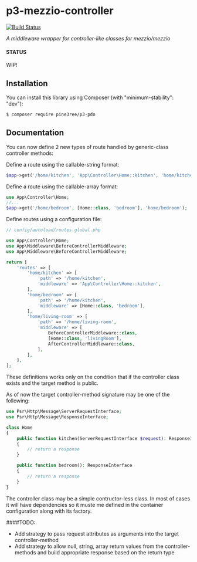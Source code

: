 # p3-mezzio-controller

[![Build Status](https://travis-ci.org/pine3ree/p3-mezzio-controller.svg?branch=master)](https://travis-ci.org/pine3ree/p3-mezzio-controller)

*A middleware wrapper for controller-like classes for mezzio/mezzio*

#### STATUS
WIP!

## Installation

You can install this library using Composer (with "minimum-stability": "dev"):

```bash
$ composer require pine3ree/p3-pdo
```

## Documentation

You can now define 2 new types of route handled by generic-class controller methods:

Define a route using the callable-string format:
```php
$app->get('/home/kitchen', 'App\Controller\Home::kitchen', 'home/kitchen');
```

Define a route using the callable-array format:
```php
use App\Controller\Home;
//...
$app->get('/home/bedroom', [Home::class, 'bedroom'], 'home/bedroom');
```

Define routes using a configuration file:

```php
// config/autoload/routes.global.php

use App\Controller\Home;
use App\Middleware\BeforeControllerMiddleware;
use App\Middleware\BeforeControllerMiddleware;

return [
    'routes' => [
        'home/kitchen' => [
            'path' => '/home/kitchen',
            'middleware' => 'App\Controller\Home::kitchen',
        ],
        'home/bedroom' => [
            'path' => '/home/kitchen',
            'middleware' => [Home::class, 'bedroom'],
        ],
        'home/living-room' => [
            'path' => '/home/living-room',
            'middleware' => [
                BeforeControllerMiddleware::class,
                [Home::class, 'livingRoom'],
                AfterControllerMiddleware::class,
            ],
        ],
    ],
];

```



These definitions works only on the condition that if the controller class exists
and the target method is public.

As of now the target controller-method signature may be one of the following:

```php
use Psr\Http\Message\ServerRequestInterface;
use Psr\Http\Message\ResponseInterface;

class Home
{
    public function kitchen(ServerRequestInterface $request): ResponseInterface
    {
        // return a response
    }

    public function bedroom(): ResponseInterface
    {
        // return a response
    }
}
```

The controller class may be a simple contructor-less class. In most of cases it
will have dependencies so it muste me defined in the container configuration along
with its factory.

####TODO:

- Add strategy to pass request attributes as arguments into the target controller-method
- Add strategy to allow null, string, array return values from the controller-methods
  and build appropriate response based on  the return type

